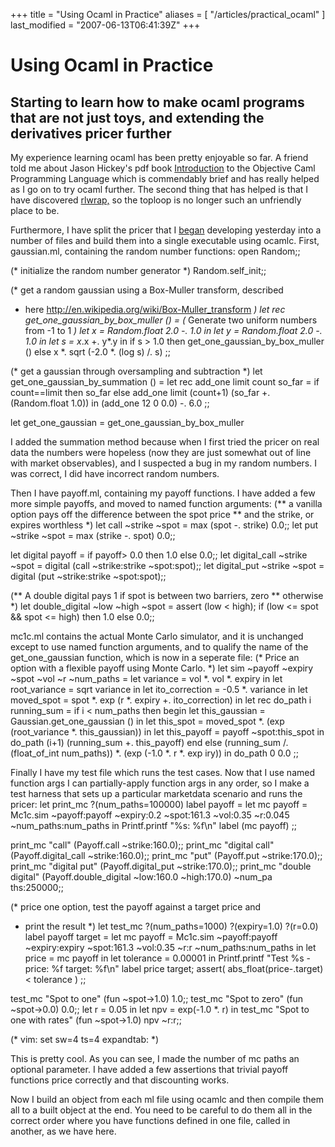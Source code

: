 +++
title = "Using Ocaml in Practice"
aliases = [ "/articles/practical_ocaml" ]
last_modified = "2007-06-13T06:41:39Z"
+++
# Using Ocaml in Practice

## Starting to learn how to make ocaml programs that are not just toys, and extending the derivatives pricer further

My experience learning ocaml has been pretty enjoyable so far. A friend
told me about Jason Hickey's pdf book [Introduction][5] to the Objective
Caml Programming Language which is commendably brief and has really
helped as I go on to try ocaml further. The second thing that has
helped is that I have discovered [rlwrap,][6] so the toploop is no longer
such an unfriendly place to be.

Furthermore, I have split the pricer that I [began][7] developing
yesterday into a number of files and build them into a single
executable using ocamlc. First, gaussian.ml, containing the random
number functions:
open Random;;

(* initialize the random number generator *)
Random.self_init;;

(* get a random gaussian using a Box-Muller transform, described
* here http://en.wikipedia.org/wiki/Box-Muller_transform *)
let rec get_one_gaussian_by_box_muller () =
(* Generate two uniform numbers from -1 to 1 *)
let x = Random.float 2.0 -. 1.0 in
let y = Random.float 2.0 -. 1.0 in
let s = x*.x +. y*.y in
if s > 1.0 then get_one_gaussian_by_box_muller ()
else x *. sqrt (-2.0 *. (log s) /. s)
;;

(* get a gaussian through oversampling and subtraction *)
let get_one_gaussian_by_summation () =
let rec add_one limit count so_far =
if count==limit then so_far
else add_one limit (count+1) (so_far +. (Random.float 1.0)) in
(add_one 12 0 0.0) -. 6.0
;;

let get_one_gaussian = get_one_gaussian_by_box_muller

I added the summation method because when I first tried the pricer on
real data the numbers were hopeless (now they are just somewhat out of
line with market observables), and I suspected a bug in my random
numbers. I was correct, I did have incorrect random numbers.

Then I have payoff.ml, containing my payoff functions. I have added a
few more simple payoffs, and moved to named function arguments:
(** a vanilla option pays off the difference between the spot price
** and the strike, or expires worthless *)
let call ~strike ~spot = max (spot -. strike) 0.0;;
let put ~strike ~spot = max (strike -. spot) 0.0;;

let digital payoff = if payoff> 0.0 then 1.0 else 0.0;;
let digital_call ~strike ~spot = digital (call ~strike:strike ~spot:spot);;
let digital_put ~strike ~spot = digital (put ~strike:strike ~spot:spot);;

(** A double digital pays 1 if spot is between two barriers, zero
** otherwise *)
let double_digital ~low ~high ~spot =
assert (low < high);
if (low <= spot && spot <= high) then 1.0
else 0.0;;

mc1c.ml contains the actual Monte Carlo simulator, and it is unchanged
except to use named function arguments, and to qualify the name of the
get_one_gaussian function, which is now in a seperate file:
(* Price an option with a flexible payoff using Monte Carlo. *)
let sim ~payoff ~expiry ~spot ~vol ~r ~num_paths =
let variance = vol *. vol *. expiry in
let root_variance = sqrt variance in
let ito_correction = -0.5 *. variance in
let moved_spot = spot *. exp (r *. expiry +. ito_correction) in
let rec do_path i running_sum =
if i < num_paths then begin
let this_gaussian = Gaussian.get_one_gaussian () in
let this_spot = moved_spot *. (exp (root_variance *. this_gaussian))
in
let this_payoff = payoff ~spot:this_spot in
do_path (i+1) (running_sum +. this_payoff)
end
else (running_sum /. (float_of_int num_paths)) *. (exp (-1.0 *. r *. exp
iry))
in
do_path 0 0.0
;;

Finally I have my test file which runs the test cases. Now that I use
named function args I can partially-apply function args in any order,
so I make a test harness that sets up a particular marketdata scenario
and runs the pricer:
let print_mc ?(num_paths=100000) label payoff =
let mc payoff =
Mc1c.sim
~payoff:payoff
~expiry:0.2
~spot:161.3
~vol:0.35
~r:0.045
~num_paths:num_paths
in
Printf.printf "%s: %f\n" label (mc payoff)
;;

print_mc "call" (Payoff.call ~strike:160.0);;
print_mc "digital call" (Payoff.digital_call ~strike:160.0);;
print_mc "put" (Payoff.put ~strike:170.0);;
print_mc "digital put" (Payoff.digital_put ~strike:170.0);;
print_mc "double digital" (Payoff.double_digital ~low:160.0 ~high:170.0) ~num_pa
ths:250000;;

(* price one option, test the payoff against a target price and
* print the result  *)
let test_mc ?(num_paths=1000) ?(expiry=1.0) ?(r=0.0) label payoff target =
let mc payoff =
Mc1c.sim
~payoff:payoff
~expiry:expiry
~spot:161.3
~vol:0.35
~r:r
~num_paths:num_paths
in
let price = mc payoff in
let tolerance = 0.00001 in
Printf.printf "Test %s - price: %f target: %f\n" label price target;
assert( abs_float(price-.target) < tolerance )
;;

test_mc "Spot to one" (fun ~spot->1.0) 1.0;;
test_mc "Spot to zero" (fun ~spot->0.0) 0.0;;
let r = 0.05 in
let npv =  exp(-1.0 *. r) in
test_mc "Spot to one with rates" (fun ~spot->1.0) npv ~r:r;;

(* vim: set sw=4 ts=4 expandtab: *)

This is pretty cool. As you can see, I made the number of mc paths an
optional parameter. I have added a few assertions that trivial payoff
functions price correctly and that discounting works.

Now I build an object from each ml file using ocamlc and then compile
them all to a built object at the end. You need to be careful to do
them all in the correct order where you have functions defined in one
file, called in another, as we have here.

[1]: http://www.uncarved.com/articles/practical_ocaml
[2]: http://www.uncarved.com/
[3]: http://www.uncarved.com/articles/contact
[4]: http://www.uncarved.com/login/
[5]: http://www.cs.caltech.edu/courses/cs134/cs134b/book.pdf
[6]: http://utopia.knoware.nl/~hlub/uck/rlwrap/
[7]: http://www.uncarved.com/blog/ocaml_deriv_1.mrk
[8]: http://www.uncarved.com/tags/computers
[9]: mailto:sean@uncarved.com
[10]: http://creativecommons.org/licenses/by-sa/4.0/
